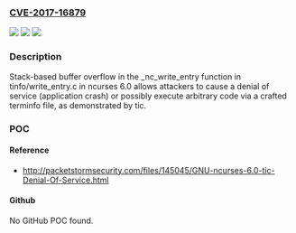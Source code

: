 ### [CVE-2017-16879](https://cve.mitre.org/cgi-bin/cvename.cgi?name=CVE-2017-16879)
![](https://img.shields.io/static/v1?label=Product&message=n%2Fa&color=blue)
![](https://img.shields.io/static/v1?label=Version&message=n%2Fa&color=blue)
![](https://img.shields.io/static/v1?label=Vulnerability&message=n%2Fa&color=brighgreen)

### Description

Stack-based buffer overflow in the _nc_write_entry function in tinfo/write_entry.c in ncurses 6.0 allows attackers to cause a denial of service (application crash) or possibly execute arbitrary code via a crafted terminfo file, as demonstrated by tic.

### POC

#### Reference
- http://packetstormsecurity.com/files/145045/GNU-ncurses-6.0-tic-Denial-Of-Service.html

#### Github
No GitHub POC found.

